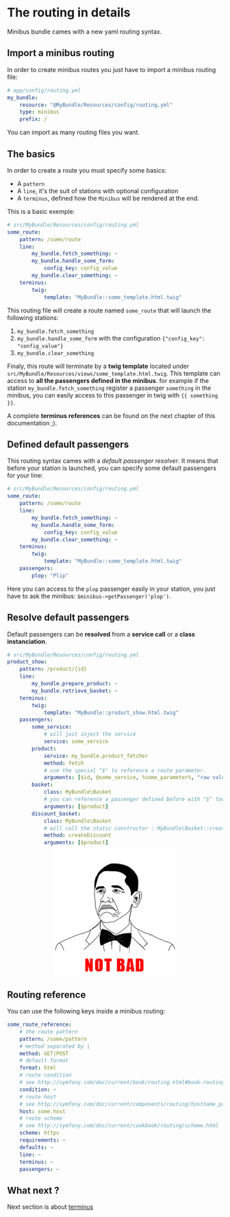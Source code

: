 The routing in details
======================

Minibus bundle cames with a new yaml routing syntax.

## Import a minibus routing

In order to create minibus routes you just have to import a minibus routing
file:

```yaml
# app/config/routing.yml
my_bundle:
    resource: "@MyBundle/Resources/config/routing.yml"
    type: minibus
    prefix: /
```

You can import as many routing files you want.

## The basics

In order to create a route you must specify some basics:

- A `pattern`
- A `line`, it's the suit of stations with optional configuration
- A `terminus`, defined how the `Minibus` will be rendered at the end.

This is a basic exemple:

```yaml
# src/MyBundle/Resources/config/routing.yml
some_route:
    pattern: /some/route
    line:
        my_bundle.fetch_something: ~
        my_bundle.handle_some_form:
            config_key: config_value
        my_bundle.clear_something: ~
    terminus:
        twig:
            template: "MyBundle::some_template.html.twig"
```

This routing file will create a route named `some_route` that will launch the
following stations:

1. `my_bundle.fetch_something`
2. `my_bundle.handle_some_form` with the configuration `{"config_key": "config_value"}`
3. `my_bundle.clear_something`

Finaly, this route will terminate by a **twig template** located under
`src/MyBundle/Resources/views/some_template.html.twig`. This template can
access to **all the passengers defined in the minibus**. for example if the
station `my_bundle.fetch_something` register a passenger `something` in the
minibus, you can easily access to this passenger in twig with `{{ something }}`.


A complete **terminus references** can be found on the next chapter of this
documentation ;).

## Defined default passengers

This routing syntax cames with a *default passenger resolver*. It means that
before your station is launched, you can specify some default passengers for
your line:

```yaml
# src/MyBundle/Resources/config/routing.yml
some_route:
    pattern: /some/route
    line:
        my_bundle.fetch_something: ~
        my_bundle.handle_some_form:
            config_key: config_value
        my_bundle.clear_something: ~
    terminus:
        twig:
            template: "MyBundle::some_template.html.twig"
    passengers:
        plop: "Plip"
```

Here you can access to the `plop` passenger easily in your station,
you just have to ask the minibus: `$minibus->getPassenger('plop')`.

## Resolve default passengers

Default passengers can be **resolved** from a **service call** or a
**class instanciation**.

```yaml
# src/MyBundle/Resources/config/routing.yml
product_show:
    pattern: /product/{id}
    line:
        my_bundle.prepare_product: ~
        my_bundle.retrieve_basket: ~
    terminus:
        twig:
            template: "MyBundle::product_show.html.twig"
    passengers:
        some_service:
            # will just inject the service
            service: some_service
        product:
            service: my_bundle.product_fetcher
            method: fetch
            # use the special "$" to reference a route parameter.
            arguments: [$id, @some_service, %some_parameter%, "raw value"]
        basket:
            class: MyBundle\Basket
            # you can reference a passenger defined before with "$" too.
            arguments: [$product]
        discount_basket:
            class: MyBundle\Basket
            # will call the static constructor : MyBundle\Basket::createDiscount
            method: createDiscount
            arguments: [$product]
```

<p align="center">
    <img src="../.images/notbad.jpg" alt="not bad" />
</p>

## Routing reference

You can use the following keys inside a minibus routing:

```yaml
some_route_reference:
    # the route pattern
    pattern: /some/pattern
    # method separated by |
    method: GET|POST
    # default format
    format: html
    # route condition
    # see http://symfony.com/doc/current/book/routing.html#book-routing-conditions
    condition: ~
    # route host
    # see http://symfony.com/doc/current/components/routing/hostname_pattern.html
    host: some.host
    # route scheme
    # see http://symfony.com/doc/current/cookbook/routing/scheme.html
    scheme: https
    requirements: ~
    defaults: ~
    line: ~
    terminus: ~
    passengers: ~
```

## What next ?

Next section is about [terminus](terminus.md)
